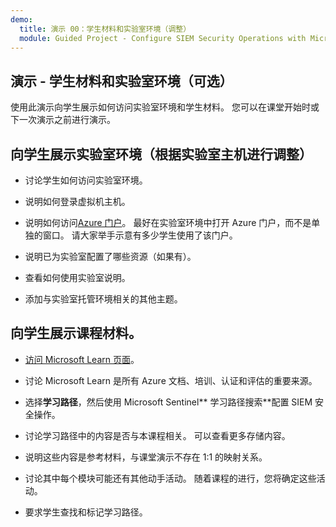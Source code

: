 ```yaml
---
demo:
  title: 演示 00：学生材料和实验室环境（调整）
  module: Guided Project - Configure SIEM Security Operations with Microsoft Sentinel
---
```

## 演示 - 学生材料和实验室环境（可选）

使用此演示向学生展示如何访问实验室环境和学生材料。 您可以在课堂开始时或下一次演示之前进行演示。 

## 向学生展示实验室环境（根据实验室主机进行调整）

- 讨论学生如何访问实验室环境。 

- 说明如何登录虚拟机主机。

- 说明如何访问[Azure 门户](https://portal.azure.com)。 最好在实验室环境中打开 Azure 门户，而不是单独的窗口。 请大家举手示意有多少学生使用了该门户。 

- 说明已为实验室配置了哪些资源（如果有）。

- 查看如何使用实验室说明。 

- 添加与实验室托管环境相关的其他主题。 

## 向学生展示课程材料。

- [访问 Microsoft Learn 页面](https://learn.microsoft.com)。

- 讨论 Microsoft Learn 是所有 Azure 文档、培训、认证和评估的重要来源。 

- 选择**学习路径**，然后使用 Microsoft Sentinel** 学习路径搜索**配置 SIEM 安全操作。

- 讨论学习路径中的内容是否与本课程相关。 可以查看更多存储内容。

- 说明这些内容是参考材料，与课堂演示不存在 1:1 的映射关系。

- 讨论其中每个模块可能还有其他动手活动。 随着课程的进行，您将确定这些活动。

- 要求学生查找和标记学习路径。
